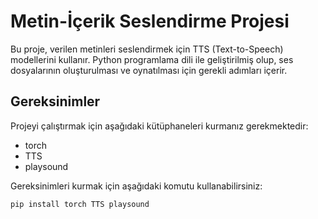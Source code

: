 # Metin-İçerik Seslendirme Projesi

Bu proje, verilen metinleri seslendirmek için TTS (Text-to-Speech) modellerini kullanır. Python programlama dili ile geliştirilmiş olup, ses dosyalarının oluşturulması ve oynatılması için gerekli adımları içerir.

## Gereksinimler

Projeyi çalıştırmak için aşağıdaki kütüphaneleri kurmanız gerekmektedir:

- torch
- TTS
- playsound

Gereksinimleri kurmak için aşağıdaki komutu kullanabilirsiniz:

```bash
pip install torch TTS playsound
